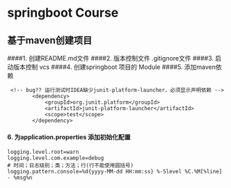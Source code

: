 # springboot Course
## 基于maven创建项目
####1. 创建README.md文件
####2. 版本控制文件 .gitignore文件
####3. 启动版本控制 vcs
####4. 创建springboot 项目的 Module
####5. 添加maven依赖
```
 <!-- bug?? 运行测试时IDEA缺少junit-platform-launcher，必须显示声明依赖 -->
        <dependency>
            <groupId>org.junit.platform</groupId>
            <artifactId>junit-platform-launcher</artifactId>
            <scope>test</scope>
        </dependency>
```
#### 6. 为application.properties 添加初始化配置
````
logging.level.root=warn
logging.level.com.example=debug
# 时间；日志级别；类；方法；行(行不能使用圆括号)
logging.pattern.console=%d{yyyy-MM-dd HH:mm:ss} %-5level %C.%M[%line] - %msg%n
````